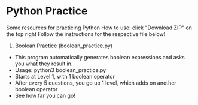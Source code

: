 # Python Practice
Some resources for practicing Python
How to use: click "Download ZIP" on the top right
Follow the instructions for the respective file below!

1. Boolean Practice (boolean_practice.py)
  - This program automatically generates boolean expressions and asks you what they result in.
  - Usage: python3 boolean_practice.py
  - Starts at Level 1, with 1 boolean operator
  - After every 5 questions, you go up 1 level, which adds on another boolean operator
  - See how far you can go!
